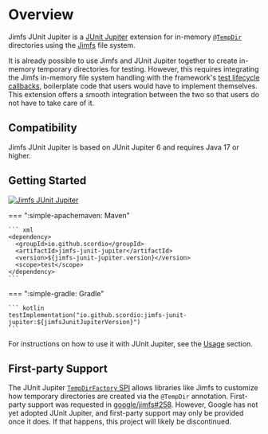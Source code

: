 # Overview

Jimfs JUnit Jupiter is a [JUnit Jupiter](https://junit.org/) extension for in-memory
[`@TempDir`](https://docs.junit.org/current/api/org.junit.jupiter.api/org/junit/jupiter/api/io/TempDir.html) directories
using the [Jimfs](https://github.com/google/jimfs) file system.

It is already possible to use Jimfs and JUnit Jupiter together to create in-memory temporary directories for testing.
However, this requires integrating the Jimfs in-memory file system handling with the framework's
[test lifecycle callbacks](https://docs.junit.org/current/user-guide/#extensions-lifecycle-callbacks), boilerplate code
that users would have to implement themselves.
This extension offers a smooth integration between the two so that users do not have to take care of it.

## Compatibility

Jimfs JUnit Jupiter is based on JUnit Jupiter 6 and requires Java 17 or higher.

## Getting Started

[![Jimfs JUnit Jupiter](https://img.shields.io/maven-central/v/io.github.scordio/jimfs-junit-jupiter?label=Jimfs%20JUnit%20Jupiter&color=#4cae4f)](https://central.sonatype.com/artifact/io.github.scordio/jimfs-junit-jupiter)

=== ":simple-apachemaven: Maven"

    ``` xml
    <dependency>
      <groupId>io.github.scordio</groupId>
      <artifactId>jimfs-junit-jupiter</artifactId>
      <version>${jimfs-junit-jupiter.version}</version>
      <scope>test</scope>
    </dependency>
    ```

=== ":simple-gradle: Gradle"

    ``` kotlin
    testImplementation("io.github.scordio:jimfs-junit-jupiter:${jimfsJunitJupiterVersion}")
    ```

For instructions on how to use it with JUnit Jupiter, see the [Usage](usage.md) section.

## First-party Support

The JUnit Jupiter
[`TempDirFactory` SPI](https://docs.junit.org/current/user-guide/#writing-tests-built-in-extensions-TempDirectory)
allows libraries like Jimfs to customize how temporary directories are created via the `@TempDir` annotation.
First-party support was requested in [google/jimfs#258](https://github.com/google/jimfs/issues/258).
However, Google has not yet adopted JUnit Jupiter, and first-party support may only be provided once it does.
If that happens, this project will likely be discontinued.
